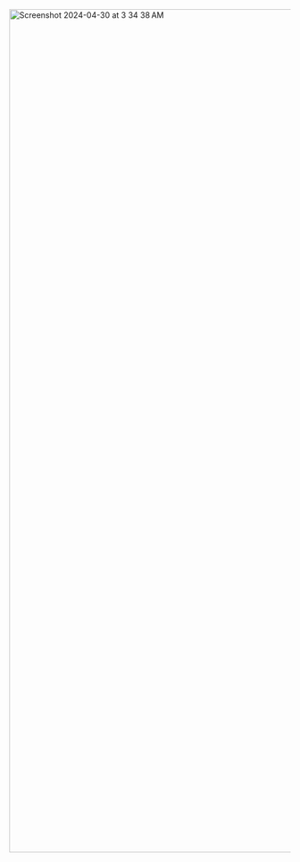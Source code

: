 <img width="1512" alt="Screenshot 2024-04-30 at 3 34 38 AM" src="https://github.com/ulises0516/sp24-cse110-lab4-/assets/125671517/bb4ceccb-ed09-48ad-ba2b-ebec9fb77367">

